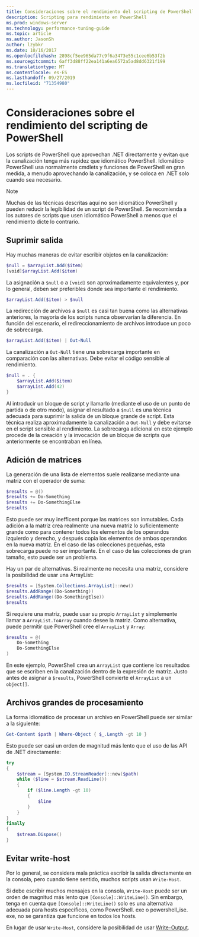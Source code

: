 ```yaml
---
title: Consideraciones sobre el rendimiento del scripting de PowerShell
description: Scripting para rendimiento en PowerShell
ms.prod: windows-server
ms.technology: performance-tuning-guide
ms.topic: article
ms.author: JasonSh
author: lzybkr
ms.date: 10/16/2017
ms.openlocfilehash: 2898cf5ee965da77c9f6a3473e55c1cee6b53f2b
ms.sourcegitcommit: 6aff3d88ff22ea141a6ea6572a5ad8dd6321f199
ms.translationtype: MT
ms.contentlocale: es-ES
ms.lasthandoff: 09/27/2019
ms.locfileid: "71354980"
---
```

# <a name="powershell-scripting-performance-considerations"></a>Consideraciones sobre el rendimiento del scripting de PowerShell

Los scripts de PowerShell que aprovechan .NET directamente y evitan que la canalización tenga más rapidez que idiomático PowerShell. Idiomático PowerShell usa normalmente cmdlets y funciones de PowerShell en gran medida, a menudo aprovechando la canalización, y se coloca en .NET solo cuando sea necesario.

>[!Note] 
> Muchas de las técnicas descritas aquí no son idiomático PowerShell y pueden reducir la legibilidad de un script de PowerShell. Se recomienda a los autores de scripts que usen idiomático PowerShell a menos que el rendimiento dicte lo contrario.

## <a name="suppressing-output"></a>Suprimir salida

Hay muchas maneras de evitar escribir objetos en la canalización:

```PowerShell
$null = $arrayList.Add($item)
[void]$arrayList.Add($item)
```

La asignación a `$null` o a `[void]` son aproximadamente equivalentes y, por lo general, deben ser preferibles donde sea importante el rendimiento.

```PowerShell
$arrayList.Add($item) > $null
```

La redirección de archivos a `$null` es casi tan buena como las alternativas anteriores, la mayoría de los scripts nunca observarían la diferencia.
En función del escenario, el redireccionamiento de archivos introduce un poco de sobrecarga.

```PowerShell
$arrayList.Add($item) | Out-Null
```

La canalización a `Out-Null` tiene una sobrecarga importante en comparación con las alternativas.
Debe evitar el código sensible al rendimiento.

```PowerShell
$null = . {
    $arrayList.Add($item)
    $arrayList.Add(42)
}
```

Al introducir un bloque de script y llamarlo (mediante el uso de un punto de partida o de otro modo), asignar el resultado a `$null` es una técnica adecuada para suprimir la salida de un bloque grande de script.
Esta técnica realiza aproximadamente la canalización a `Out-Null` y debe evitarse en el script sensible al rendimiento.
La sobrecarga adicional en este ejemplo procede de la creación y la invocación de un bloque de scripts que anteriormente se encontraban en línea.


## <a name="array-addition"></a>Adición de matrices

La generación de una lista de elementos suele realizarse mediante una matriz con el operador de suma:

```PowerShell
$results = @()
$results += Do-Something
$results += Do-SomethingElse
$results
```

Esto puede ser muy inefficent porque las matrices son inmutables.
Cada adición a la matriz crea realmente una nueva matriz lo suficientemente grande como para contener todos los elementos de los operandos izquierdo y derecho, y después copia los elementos de ambos operandos en la nueva matriz.
En el caso de las colecciones pequeñas, esta sobrecarga puede no ser importante.
En el caso de las colecciones de gran tamaño, esto puede ser un problema.

Hay un par de alternativas.
Si realmente no necesita una matriz, considere la posibilidad de usar una ArrayList:

```PowerShell
$results = [System.Collections.ArrayList]::new()
$results.AddRange((Do-Something))
$results.AddRange((Do-SomethingElse))
$results
```

Si requiere una matriz, puede usar su propio `ArrayList` y simplemente llamar a `ArrayList.ToArray` cuando desee la matriz.
Como alternativa, puede permitir que PowerShell cree el `ArrayList` y `Array`:

```PowerShell
$results = @(
    Do-Something
    Do-SomethingElse
)
```

En este ejemplo, PowerShell crea un `ArrayList` que contiene los resultados que se escriben en la canalización dentro de la expresión de matriz.
Justo antes de asignar a `$results`, PowerShell convierte el `ArrayList` a un `object[]`.

## <a name="processing-large-files"></a>Archivos grandes de procesamiento

La forma idiomático de procesar un archivo en PowerShell puede ser similar a la siguiente:

```PowerShell
Get-Content $path | Where-Object { $_.Length -gt 10 }
```

Esto puede ser casi un orden de magnitud más lento que el uso de las API de .NET directamente:

```PowerShell
try
{
    $stream = [System.IO.StreamReader]::new($path)
    while ($line = $stream.ReadLine())
    {
        if ($line.Length -gt 10)
        {
            $line
        }
    }
}
finally
{
    $stream.Dispose()
}
```

## <a name="avoid-write-host"></a>Evitar write-host

Por lo general, se considera mala práctica escribir la salida directamente en la consola, pero cuando tiene sentido, muchos scripts usan `Write-Host`.

Si debe escribir muchos mensajes en la consola, `Write-Host` puede ser un orden de magnitud más lento que `[Console]::WriteLine()`. Sin embargo, tenga en cuenta que `[Console]::WriteLine()` solo es una alternativa adecuada para hosts específicos, como PowerShell. exe o powershell_ise. exe, no se garantiza que funcione en todos los hosts.

En lugar de usar `Write-Host`, considere la posibilidad de usar [Write-Output](/powershell/module/Microsoft.PowerShell.Utility/Write-Output?view=powershell-5.1).

